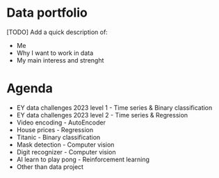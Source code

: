 # Data portfolio
[TODO] Add a quick description of:
* Me
* Why I want to work in data
* My main interess and strenght

# Agenda
* EY data challenges 2023 level 1 - Time series & Binary classification
* EY data challenges 2023 level 2 - Time series & Regression
* Video encoding - AutoEncoder
* House prices - Regression
* Titanic - Binary classification
* Mask detection - Computer vision
* Digit recognizer - Computer vision
* AI learn to play pong - Reinforcement learning
* Other than data project

